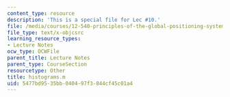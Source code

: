 ```yaml
---
content_type: resource
description: 'This is a special file for Lec #10.'
file: /media/courses/12-540-principles-of-the-global-positioning-system-spring-2012/5477bd9535bb040497f3844cf45c01a4_histograms.m
file_type: text/x-objcsrc
learning_resource_types:
- Lecture Notes
ocw_type: OCWFile
parent_title: Lecture Notes
parent_type: CourseSection
resourcetype: Other
title: histograms.m
uid: 5477bd95-35bb-0404-97f3-844cf45c01a4
---
```

